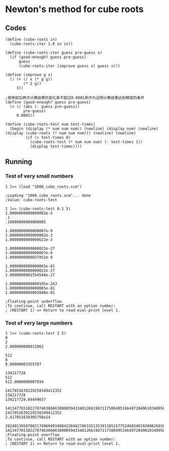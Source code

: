 # Newton's method for cube roots
## Codes
    (define (cube-roots in)
      (cube-roots-iter 1.0 in in))
    
    (define (cube-roots-iter guess pre-guess x)
      (if (good-enough? guess pre-guess)
          guess
          (cube-roots-iter (improve guess x) guess x)))
    
    (define (improve g x)
      (/ (+ (/ x (* g g))
            (* 2 g))
         3))
    
    ;使用前后两次计算结果的变化率不超过0.0001来作为证明计算结果达到精度的条件
    (define (good-enough? guess pre-guess)
      (< (/ (abs (- guess pre-guess))
            pre-guess)
         0.0001))
    
    (define (cube-roots-test num test-times)
      (begin (display (* num num num)) (newline) (display num) (newline) (display (cube-roots (* num num num))) (newline) (newline)
             (if (> test-times 0)
               (cube-roots-test (* num num num) (- test-times 1))
               (display test-times))))

## Running
### Test of very small numbers

    1 ]=> (load "1008_cube_roots.scm")
    
    ;Loading "1008_cube_roots.scm"... done
    ;Value: cube-roots-test
    
    1 ]=> (cube-roots-test 0.1 5)
    1.0000000000000002e-3
    .1
    .10000000000000005
    
    1.0000000000000007e-9
    1.0000000000000002e-3
    1.0000000000009621e-3
    
    1.0000000000000022e-27
    1.0000000000000007e-9
    1.0000000000037852e-9
    
    1.0000000000000065e-81
    1.0000000000000022e-27
    1.0000000001554544e-27
    
    1.0000000000000195e-243
    1.0000000000000065e-81
    1.0000000000003848e-81
    
    ;Floating-point underflow
    ;To continue, call RESTART with an option number:
    ; (RESTART 1) => Return to read-eval-print level 1.

### Test of very large numbers

    1 ]=> (cube-roots-test 2 5)
    8
    2
    2.000000000012062
    
    512
    8
    8.00000003355707
    
    134217728
    512
    512.0000000007934
    
    2417851639229258349412352
    134217728
    134217729.04449657
    
    14134776518227074636666380005943348126619871175004951664972849610340958208
    2417851639229258349412352
    2.417851639305756e24
    
    2824013958708217496949108842204627863351353911851577524683401930862693830361198499905873920995229996970897865498283996578123296865878390947626553088486946106430796091482716120572632072492703527723757359478834530365734912
    14134776518227074636666380005943348126619871175004951664972849610340958208
    ;Floating-point overflow
    ;To continue, call RESTART with an option number:
    ; (RESTART 1) => Return to read-eval-print level 1.
    
